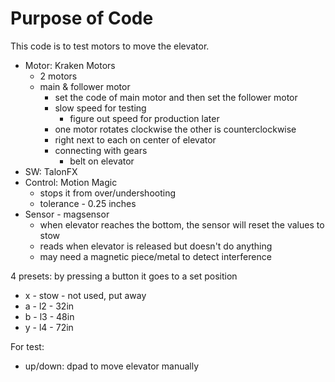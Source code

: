 # Purpose of Code

This code is to test motors to move the elevator.

- Motor: Kraken Motors 
    - 2 motors
    - main & follower motor
        - set the code of main motor and then set the follower motor 
        - slow speed for testing
            - figure out speed for production later
        - one motor rotates clockwise the other is counterclockwise
        - right next to each on center of elevator
        - connecting with gears
            - belt on elevator
- SW: TalonFX
- Control: Motion Magic
    - stops it from over/undershooting
    - tolerance - 0.25 inches 
- Sensor - magsensor
    - when elevator reaches the bottom, the sensor will reset the values to stow
    - reads when elevator is released but doesn't do anything
    - may need a magnetic piece/metal to detect interference


4 presets: by pressing a button it goes to a set position
- x - stow - not used, put away
- a - l2 - 32in
- b - l3 - 48in
- y - l4 - 72in

For test:
- up/down: dpad to move elevator manually




